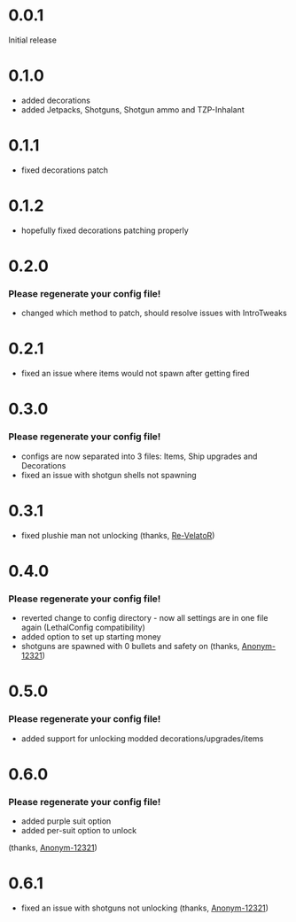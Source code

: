 # 0.0.1

Initial release

# 0.1.0

- added decorations
- added Jetpacks, Shotguns, Shotgun ammo and TZP-Inhalant

# 0.1.1

- fixed decorations patch

# 0.1.2

- hopefully fixed decorations patching properly

# 0.2.0

### Please regenerate your config file!

- changed which method to patch, should resolve issues with IntroTweaks

# 0.2.1

- fixed an issue where items would not spawn after getting fired

# 0.3.0

### Please regenerate your config file!

- configs are now separated into 3 files: Items, Ship upgrades and Decorations
- fixed an issue with shotgun shells not spawning

# 0.3.1

- fixed plushie man not unlocking (thanks, [Re-VelatoR](https://github.com/Re-VelatoR))

# 0.4.0

### Please regenerate your config file!

- reverted change to config directory - now all settings are in one file again (LethalConfig compatibility)
- added option to set up starting money
- shotguns are spawned with 0 bullets and safety on (thanks, [Anonym-12321](https://github.com/Anonym-12321))

# 0.5.0

### Please regenerate your config file!

- added support for unlocking modded decorations/upgrades/items

# 0.6.0

### Please regenerate your config file!

- added purple suit option
- added per-suit option to unlock

(thanks, [Anonym-12321](https://github.com/Anonym-12321))

# 0.6.1

- fixed an issue with shotguns not unlocking (thanks, [Anonym-12321](https://github.com/Anonym-12321))
